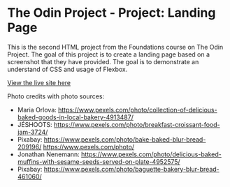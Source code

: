 # The Odin Project - Project: Landing Page

This is the second HTML project from the Foundations course on The Odin Project. The goal of this project is to create a landing page based on a screenshot that they have provided. The goal is to demonstrate an understand of CSS and usage of Flexbox. 

[View the live site here](https://bizarf.github.io/odin-landingpage/)

Photo credits with photo sources:
- Maria Orlova: https://www.pexels.com/photo/collection-of-delicious-baked-goods-in-local-bakery-4913487/
- JÉSHOOTS: https://www.pexels.com/photo/breakfast-croissant-food-jam-3724/
- Pixabay: https://www.pexels.com/photo/bake-baked-blur-bread-209196/
https://www.pexels.com/photo/
- Jonathan Nenemann: https://www.pexels.com/photo/delicious-baked-muffins-with-sesame-seeds-served-on-plate-4952575/
- Pixabay: https://www.pexels.com/photo/baguette-bakery-blur-bread-461060/
